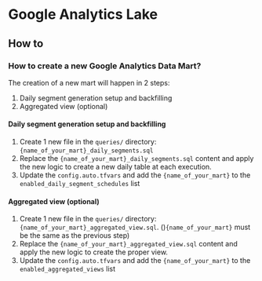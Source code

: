 # Google Analytics Lake

## How to
### How to create a new Google Analytics Data Mart?

The creation of a new mart will happen in 2 steps:
1. Daily segment generation setup and backfilling
2. Aggregated view (optional)

#### Daily segment generation setup and backfilling

1. Create 1 new file in the `queries/` directory: `{name_of_your_mart}_daily_segments.sql`
2. Replace the `{name_of_your_mart}_daily_segments.sql` content and apply the new logic to create a new daily table at each execution.
3. Update the `config.auto.tfvars` and add the `{name_of_your_mart}` to the `enabled_daily_segment_schedules` list

#### Aggregated view (optional)

1. Create 1 new file in the `queries/` directory: `{name_of_your_mart}_aggregated_view.sql`. ()`{name_of_your_mart}` must be the same as the previous step)
2. Replace the `{name_of_your_mart}_aggregated_view.sql` content and apply the new logic to create the proper view.
3. Update the `config.auto.tfvars` and add the `{name_of_your_mart}` to the `enabled_aggregated_views` list